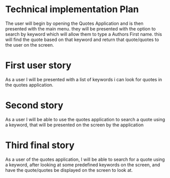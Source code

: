 # Technical implementation Plan 
The user will begin by opening the Quotes Application and is then presented with the main menu. they will be presented with the option to search by keyword which will allow them to type a Authors First name. this will find the quote based on that keyword and return that quote/quotes to the user on the screen.

# First user story 
As a user I will be presented with a list of keywords i can look for quotes in the quotes application.

# Second story 
As a user I will be able to use the quotes application to search a quote using a keyword, that will be presented on the screen by the application

# Third final story 
As a user of the quotes application, I will be able to search for a quote using a keyword, after looking at some predefined keywords on the screen, and have the quote/quotes be displayed on the screen to look at.
